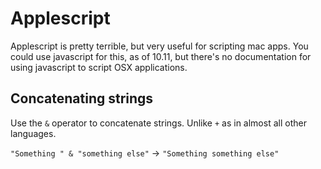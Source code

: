 # Applescript

Applescript is pretty terrible, but very useful for scripting mac apps. You could use javascript for this, as of 10.11, but there's no documentation for using javascript to script OSX applications.

## Concatenating strings

Use the `&` operator to concatenate strings. Unlike `+` as in almost all other languages.

`"Something " & "something else"` -> `"Something something else"`
